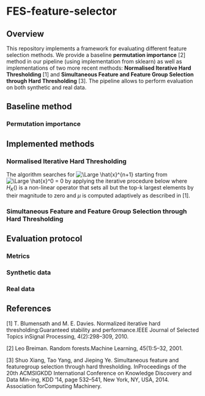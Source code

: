 # FES-feature-selector

## Overview

This repository implements a framework for evaluating different feature selection methods. We provide a baseline **permutation importance** [2] method in our pipeline (using implementation from sklearn) as well as implementations of two more recent methods:  **Normalised Iterative Hard Thresholding** [1] and **Simultaneous Feature and Feature Group Selection through Hard Thresholding** [3]. The pipeline allows to perform evaluation on both synthetic and real data.

## Baseline method

### Permutation importance

## Implemented methods

### Normalised Iterative Hard Thresholding

The algorithm searches for ![\Large \hat{x}^{n+1}](https://latex.codecogs.com/gif.latex?\dpi{120}&space;\hat{x}^{n&plus;1}) starting from ![\Large \hat{x}^0 = 0](https://latex.codecogs.com/gif.latex?\dpi{120}&space;\hat{x}^0&space;=&space;0)  by applying the iterative procedure below where $H_K()$ is a non-linear operator that sets all but the top-k largest elements by their magnitude to zero and $\mu$ is computed adaptively as described in [1].

### Simultaneous Feature and Feature Group Selection through Hard Thresholding

## Evaluation protocol

### Metrics

### Synthetic data

### Real data

## References

[1]  T. Blumensath and M. E. Davies.  Normalized iterative hard thresholding:Guaranteed stability and performance.IEEE Journal of Selected Topics inSignal Processing, 4(2):298–309, 2010.

[2]  Leo Breiman.  Random forests.Machine Learning, 45(1):5–32, 2001.

[3]  Shuo Xiang, Tao Yang, and Jieping Ye.  Simultaneous feature and featuregroup selection through hard thresholding. InProceedings of the 20th ACMSIGKDD International Conference on Knowledge Discovery and Data Min-ing,  KDD  ’14,  page  532–541,  New  York,  NY,  USA,  2014.  Association  forComputing Machinery.

